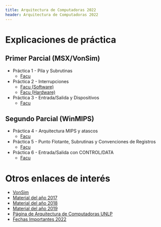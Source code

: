 ```yaml
---
title: Arquitectura de Computadoras 2022
header: Arquitectura de Computadoras 2022
---
```


# Explicaciones de práctica

## Primer Parcial (MSX/VonSim)

* Práctica 1 - Pila y Subrutinas
  * [Facu](https://www.youtube.com/watch?v=wYYpV7CaHBU&list=PLsJug27zlST8z3axrYsufsQdngTHeKHJ3)
* Práctica 2 - Interrupciones
  * [Facu (Software)](https://www.youtube.com/playlist?list=PLsJug27zlST_0jOif-YPPYdAHN4D-abXD)
  * [Facu (Hardware)](https://www.youtube.com/playlist?list=PLsJug27zlST-maYlfqJdK4reF5nEwmya2)
* Práctica 3 - Entrada/Salida y Dispositivos
  * [Facu](https://www.youtube.com/playlist?list=PLsJug27zlST9plIJmaVJjoPoA8Jmoin5p)
  


## Segundo Parcial (WinMIPS)
* Práctica 4 - Arquitectura MIPS y atascos
  * [Facu](https://www.youtube.com/playlist?list=PLsJug27zlST_R6ePpsdaHkoMQ63g_HrWH)
* Práctica 5 - Punto Flotante, Subrutinas y Convenciones de Registros
  * [Facu](https://www.youtube.com/playlist?list=PLsJug27zlST_zE4ZFbV0XsCcglULQAdxG)
* Práctica 6 - Entrada/Salida con CONTROL/DATA
  * [Facu](https://www.youtube.com/playlist?list=PLsJug27zlST_IxXS-ENvs0_QCBlVWhgE6)
  

# Otros enlaces de interés

*   [VonSim](https://vonsim.github.io/)
*   [Material del año 2017](2017/index.html)
*   [Material del año 2018](2018/index.html)
*   [Material del año 2019](2019/index.html)
*   [Página de Arquitectura de Computadoras UNLP](http://weblidi.info.unlp.edu.ar/catedras/arquitecturaP2003/)
*   [Fechas Importantes 2022](http://163.10.22.92//catedras/arquitecturaP2003/sys/file-download.php?id=131)
